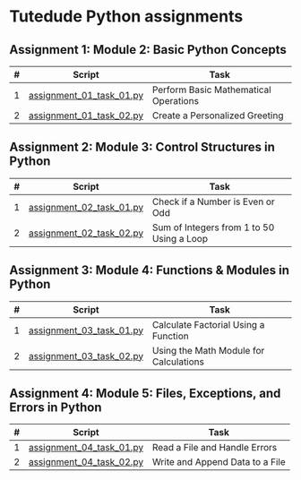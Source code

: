 # Tutedude Python assignments

## Assignment 1: Module 2: Basic Python Concepts

| # | Script                                                             | Task                                  |
|---|--------------------------------------------------------------------|---------------------------------------|
| 1 | [assignment_01_task_01.py](assignment_01/assignment_01_task_01.py) | Perform Basic Mathematical Operations |
| 2 | [assignment_01_task_02.py](assignment_01/assignment_01_task_02.py) | Create a Personalized Greeting        |


## Assignment 2: Module 3: Control Structures in Python

| # | Script                                                             | Task                                      |
|---|--------------------------------------------------------------------|-------------------------------------------|
| 1 | [assignment_02_task_01.py](assignment_02/assignment_02_task_01.py) | Check if a Number is Even or Odd          |
| 2 | [assignment_02_task_02.py](assignment_02/assignment_02_task_02.py) | Sum of Integers from 1 to 50 Using a Loop |


## Assignment 3: Module 4: Functions & Modules in Python 

| # | Script                                                             | Task                                   |
|---|--------------------------------------------------------------------|----------------------------------------|
| 1 | [assignment_03_task_01.py](assignment_03/assignment_03_task_01.py) | Calculate Factorial Using a Function   |
| 2 | [assignment_03_task_02.py](assignment_03/assignment_03_task_02.py) | Using the Math Module for Calculations |


## Assignment 4: Module 5: Files, Exceptions, and Errors in Python

| # | Script                                                             | Task                            |
|---|--------------------------------------------------------------------|---------------------------------|
| 1 | [assignment_04_task_01.py](assignment_04/assignment_04_task_01.py) | Read a File and Handle Errors   |
| 2 | [assignment_04_task_02.py](assignment_04/assignment_04_task_02.py) | Write and Append Data to a File |

